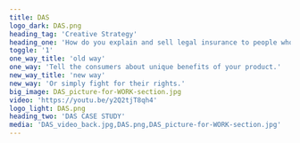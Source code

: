 ```yaml
---
title: DAS
logo_dark: DAS.png
heading_tag: 'Creative Strategy'
heading_one: 'How do you explain and sell legal insurance to people who are afraid of lawyers and hate insurance companies? '
toggle: '1'
one_way_title: 'old way'
one_way: 'Tell the consumers about unique benefits of your product.'
new_way_title: 'new way'
new_way: 'Or simply fight for their rights.'
big_image: DAS_picture-for-WORK-section.jpg
video: 'https://youtu.be/y2Q2tjT8qh4'
logo_light: DAS.png
heading_two: 'DAS CASE STUDY'
media: 'DAS_video_back.jpg,DAS.png,DAS_picture-for-WORK-section.jpg'
---
```


